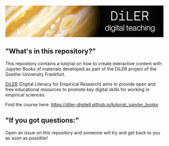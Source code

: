![logo](static/logo.png)

## "What's in this repository?"

This repository contains a tutorial on how to create interactive content with Jupyter Books of materials developed as part of the DiLER project of the Goethe-University Frankfurt.

[DiLER](https://diler-digitell.github.io/examples.html) (Digital Literacy for Empirical Research) aims to provide open and free educational resources to promote key digital skills for working in empirical sciences.

Find the course here: https://diler-digitell.github.io/tutorial_jupyter_books


## "If you got questions:"

Open an issue on this repository and someone will try and get back to you as soon as possible!
